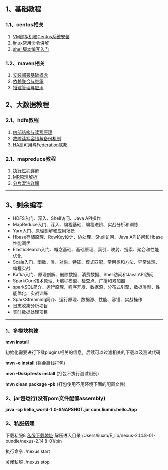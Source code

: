 ## 1、基础教程
### 1.1、centos相关

  1. [VM虚拟机和Centos系统安装](./doc/centos/1.介绍与安装部署.md)
  1. [linux常用命令讲解](./doc/centos/2.常用管理命令解析.md)
  1. [shell脚本编写入门](./doc/centos/3.常用Shell编程命令.md)
  
### 1.2、maven相关

  1. [安装部署基础概念](./doc/maven/1.安装部署基础概念.md)
  1. [依赖聚合与继承](./doc/maven/2.依赖聚合与继承.md)
  1. [搭建管理与应用](./doc/maven/3.搭建管理与应用.md)

## 2、大数据教程
### 2.1、hdfs教程

  1. [内部结构与读写原理](./doc/hdfs/1.内部结构与读写原理.md)
  1. [故障读写容错与备份机制](./doc/hdfs/2.故障读写容错与备份机制.md)
  1. [HA高可用与Federation联邦](./doc/hdfs/3.HA高可用与Federation联邦.md)
  
### 2.1、mapreduce教程

  1. [执行过程详解](./doc/mapreduce/1.执行过程详解.md)
  1. [MR原理解析](./doc/mapreduce/2.MR原理解析.md)
  1. [分片混洗详解](./doc/mapreduce/3.分片混洗详解.md)

- - -

## 3、剩余编写

- HDFS入门、深入、Shell访问、Java API操作
- MapReduce入门、深入、编程基础、编程进阶、实战分析和训练
- Yarn入门、原理剖解和应用场景
- Hbase存储原理、RowKey设计、协处理、Shell访问、Java API访问和Hbase性能调优
- ElasticSearch入门、概念基础、基础原理、索引、映射、搜索、聚合和性能优化
- Scala入门、函数、类、对象、特征、模式匹配、常用类和方法、异常处理、编程实战
- Kafka入门、原理剖解、删除数据、消费数据、Shell访问和Java API访问
- SparkCore技术原理、b编程模型、检查点、广播和累加器
- sparkSQL简介、运行原理、程序开发、数据源、分布式引擎、数据类型、性能优化、实战训练
- SparkStreaming简介、运行原理、数据源、性能、容错、实战操作
- 日志收集分析项目
- 实时数据处理项目


- - -

### 1、多模块构建

**mvn install**

初始化需要进行下载plugins相关的信息，后续可以过滤相关的下载以及测试代码

**mvn -o install** (将会离线打包)

**mvn -DskipTests install** (打包不执行测试用例)

**mvn clean package -pb** (打包使用不用环境下面的配置文件)

### 2、jar包运行(没有pom文件配置assembly)
**java -cp hello_world-1.0-SNAPSHOT.jar com.liumm.hello.App**

### 3、私服搭建
下载私服ß
[私服下载地址](https://www.sonatype.com/download-oss-sonatype)
解压进入目录
/Users/liuxm/E_lib/nexus-2.14.8-01-bundle/nexus-2.14.8-01/bin

执行命令 ./nexus start

关闭私服 ./nexus stop
